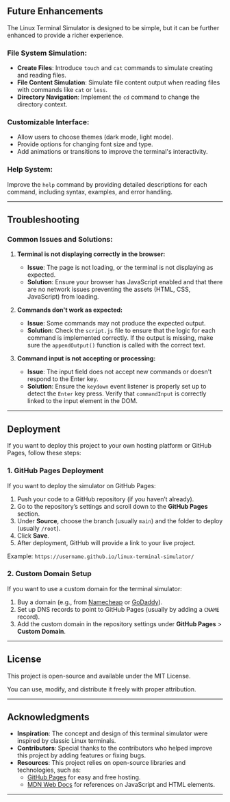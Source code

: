 ## Future Enhancements

The Linux Terminal Simulator is designed to be simple, but it can be further enhanced to provide a richer experience.


###  **File System Simulation:**
   - **Create Files**: Introduce `touch` and `cat` commands to simulate creating and reading files.
   - **File Content Simulation**: Simulate file content output when reading files with commands like `cat` or `less`.
   - **Directory Navigation**: Implement the `cd` command to change the directory context.

###  **Customizable Interface:**
   - Allow users to choose themes (dark mode, light mode).
   - Provide options for changing font size and type.
   - Add animations or transitions to improve the terminal's interactivity.

###  **Help System:**
   Improve the `help` command by providing detailed descriptions for each command, including syntax, examples, and error handling.

---

## Troubleshooting

### Common Issues and Solutions:

1. **Terminal is not displaying correctly in the browser:**
   - **Issue**: The page is not loading, or the terminal is not displaying as expected.
   - **Solution**: Ensure your browser has JavaScript enabled and that there are no network issues preventing the assets (HTML, CSS, JavaScript) from loading.

2. **Commands don't work as expected:**
   - **Issue**: Some commands may not produce the expected output.
   - **Solution**: Check the `script.js` file to ensure that the logic for each command is implemented correctly. If the output is missing, make sure the `appendOutput()` function is called with the correct text.

3. **Command input is not accepting or processing:**
   - **Issue**: The input field does not accept new commands or doesn't respond to the Enter key.
   - **Solution**: Ensure the `keydown` event listener is properly set up to detect the `Enter` key press. Verify that `commandInput` is correctly linked to the input element in the DOM.

---

## Deployment

If you want to deploy this project to your own hosting platform or GitHub Pages, follow these steps:

### 1. **GitHub Pages Deployment**

If you want to deploy the simulator on GitHub Pages:

1. Push your code to a GitHub repository (if you haven’t already).
2. Go to the repository’s settings and scroll down to the **GitHub Pages** section.
3. Under **Source**, choose the branch (usually `main`) and the folder to deploy (usually `/root`).
4. Click **Save**.
5. After deployment, GitHub will provide a link to your live project.

Example: `https://username.github.io/linux-terminal-simulator/`

### 2. **Custom Domain Setup**

If you want to use a custom domain for the terminal simulator:

1. Buy a domain (e.g., from [Namecheap](https://www.namecheap.com/) or [GoDaddy](https://www.godaddy.com/)).
2. Set up DNS records to point to GitHub Pages (usually by adding a `CNAME` record).
3. Add the custom domain in the repository settings under **GitHub Pages** > **Custom Domain**.

---

## License

This project is open-source and available under the MIT License.

You can use, modify, and distribute it freely with proper attribution.

---

## Acknowledgments

- **Inspiration**: The concept and design of this terminal simulator were inspired by classic Linux terminals.
- **Contributors**: Special thanks to the contributors who helped improve this project by adding features or fixing bugs.
- **Resources**: This project relies on open-source libraries and technologies, such as:
  - [GitHub Pages](https://pages.github.com/) for easy and free hosting.
  - [MDN Web Docs](https://developer.mozilla.org/en-US/) for references on JavaScript and HTML elements.

---

